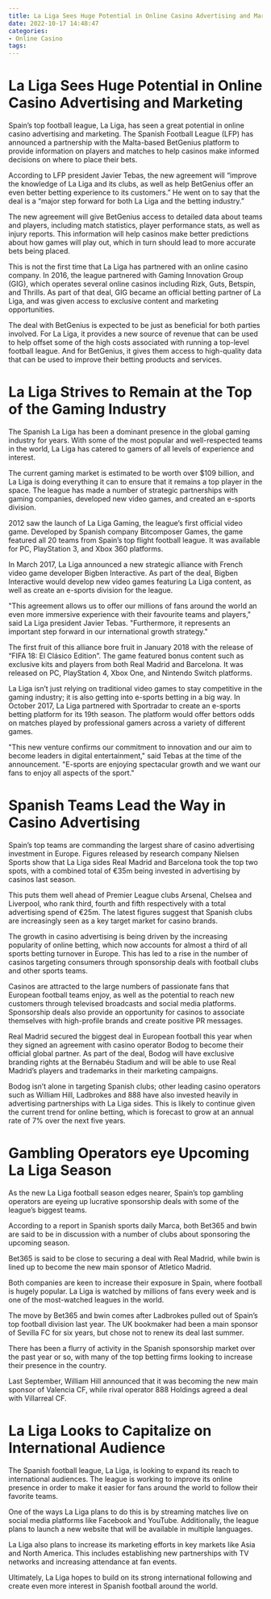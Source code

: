 ```yaml
---
title: La Liga Sees Huge Potential in Online Casino Advertising and Marketing
date: 2022-10-17 14:48:47
categories:
- Online Casino
tags:
---
```



#  La Liga Sees Huge Potential in Online Casino Advertising and Marketing

Spain’s top football league, La Liga, has seen a great potential in online casino advertising and marketing. The Spanish Football League (LFP) has announced a partnership with the Malta-based BetGenius platform to provide information on players and matches to help casinos make informed decisions on where to place their bets.

According to LFP president Javier Tebas, the new agreement will “improve the knowledge of La Liga and its clubs, as well as help BetGenius offer an even better betting experience to its customers.” He went on to say that the deal is a “major step forward for both La Liga and the betting industry.”

The new agreement will give BetGenius access to detailed data about teams and players, including match statistics, player performance stats, as well as injury reports. This information will help casinos make better predictions about how games will play out, which in turn should lead to more accurate bets being placed.

This is not the first time that La Liga has partnered with an online casino company. In 2016, the league partnered with Gaming Innovation Group (GIG), which operates several online casinos including Rizk, Guts, Betspin, and Thrills. As part of that deal, GIG became an official betting partner of La Liga, and was given access to exclusive content and marketing opportunities.

The deal with BetGenius is expected to be just as beneficial for both parties involved. For La Liga, it provides a new source of revenue that can be used to help offset some of the high costs associated with running a top-level football league. And for BetGenius, it gives them access to high-quality data that can be used to improve their betting products and services.

#  La Liga Strives to Remain at the Top of the Gaming Industry

The Spanish La Liga has been a dominant presence in the global gaming industry for years. With some of the most popular and well-respected teams in the world, La Liga has catered to gamers of all levels of experience and interest.

The current gaming market is estimated to be worth over $109 billion, and La Liga is doing everything it can to ensure that it remains a top player in the space. The league has made a number of strategic partnerships with gaming companies, developed new video games, and created an e-sports division.

2012 saw the launch of La Liga Gaming, the league’s first official video game. Developed by Spanish company Bitcomposer Games, the game featured all 20 teams from Spain’s top flight football league. It was available for PC, PlayStation 3, and Xbox 360 platforms.

In March 2017, La Liga announced a new strategic alliance with French video game developer Bigben Interactive. As part of the deal, Bigben Interactive would develop new video games featuring La Liga content, as well as create an e-sports division for the league.

"This agreement allows us to offer our millions of fans around the world an even more immersive experience with their favourite teams and players," said La Liga president Javier Tebas. "Furthermore, it represents an important step forward in our international growth strategy."

The first fruit of this alliance bore fruit in January 2018 with the release of “FIFA 18: El Clásico Edition”. The game featured bonus content such as exclusive kits and players from both Real Madrid and Barcelona. It was released on PC, PlayStation 4, Xbox One, and Nintendo Switch platforms.

La Liga isn’t just relying on traditional video games to stay competitive in the gaming industry; it is also getting into e-sports betting in a big way. In October 2017, La Liga partnered with Sportradar to create an e-sports betting platform for its 19th season. The platform would offer bettors odds on matches played by professional gamers across a variety of different games.

"This new venture confirms our commitment to innovation and our aim to become leaders in digital entertainment," said Tebas at the time of the announcement. "E-sports are enjoying spectacular growth and we want our fans to enjoy all aspects of the sport."

#  Spanish Teams Lead the Way in Casino Advertising

Spain’s top teams are commanding the largest share of casino advertising investment in Europe. Figures released by research company Nielsen Sports show that La Liga sides Real Madrid and Barcelona took the top two spots, with a combined total of €35m being invested in advertising by casinos last season.

This puts them well ahead of Premier League clubs Arsenal, Chelsea and Liverpool, who rank third, fourth and fifth respectively with a total advertising spend of €25m. The latest figures suggest that Spanish clubs are increasingly seen as a key target market for casino brands.

The growth in casino advertising is being driven by the increasing popularity of online betting, which now accounts for almost a third of all sports betting turnover in Europe. This has led to a rise in the number of casinos targeting consumers through sponsorship deals with football clubs and other sports teams.

Casinos are attracted to the large numbers of passionate fans that European football teams enjoy, as well as the potential to reach new customers through televised broadcasts and social media platforms. Sponsorship deals also provide an opportunity for casinos to associate themselves with high-profile brands and create positive PR messages.

Real Madrid secured the biggest deal in European football this year when they signed an agreement with casino operator Bodog to become their official global partner. As part of the deal, Bodog will have exclusive branding rights at the Bernabéu Stadium and will be able to use Real Madrid’s players and trademarks in their marketing campaigns.

Bodog isn’t alone in targeting Spanish clubs; other leading casino operators such as William Hill, Ladbrokes and 888 have also invested heavily in advertising partnerships with La Liga sides. This is likely to continue given the current trend for online betting, which is forecast to grow at an annual rate of 7% over the next five years.

#  Gambling Operators eye Upcoming La Liga Season

As the new La Liga football season edges nearer, Spain’s top gambling operators are eyeing up lucrative sponsorship deals with some of the league’s biggest teams.

According to a report in Spanish sports daily Marca, both Bet365 and bwin are said to be in discussion with a number of clubs about sponsoring the upcoming season.

Bet365 is said to be close to securing a deal with Real Madrid, while bwin is lined up to become the new main sponsor of Atletico Madrid.

Both companies are keen to increase their exposure in Spain, where football is hugely popular. La Liga is watched by millions of fans every week and is one of the most-watched leagues in the world.

The move by Bet365 and bwin comes after Ladbrokes pulled out of Spain’s top football division last year. The UK bookmaker had been a main sponsor of Sevilla FC for six years, but chose not to renew its deal last summer.

There has been a flurry of activity in the Spanish sponsorship market over the past year or so, with many of the top betting firms looking to increase their presence in the country.

Last September, William Hill announced that it was becoming the new main sponsor of Valencia CF, while rival operator 888 Holdings agreed a deal with Villarreal CF.

#  La Liga Looks to Capitalize on International Audience

The Spanish football league, La Liga, is looking to expand its reach to international audiences. The league is working to improve its online presence in order to make it easier for fans around the world to follow their favorite teams.

One of the ways La Liga plans to do this is by streaming matches live on social media platforms like Facebook and YouTube. Additionally, the league plans to launch a new website that will be available in multiple languages.

La Liga also plans to increase its marketing efforts in key markets like Asia and North America. This includes establishing new partnerships with TV networks and increasing attendance at fan events.

Ultimately, La Liga hopes to build on its strong international following and create even more interest in Spanish football around the world.